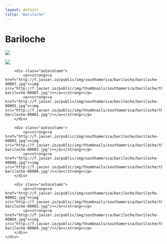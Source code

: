 ```yaml
---
layout: default
title: "Bariloche"
---
```


<h1 class="page" style="padding-left:0%;">Bariloche</h1>
<div class="page">
    <div class="autowide">
        <div class="autocolumn">
            <p><strong><a href="http://f.javier.io/public/img/southamerica/bariloche/bariloche-00008.jpg"><img src="http://f.javier.io/public/img/thumbnails/southamerica/bariloche/thumbnail-bariloche-00008.jpg"/></a></strong></p>
            <p><strong><a href="http://f.javier.io/public/img/southamerica/bariloche/bariloche-00005.jpg"><img src="http://f.javier.io/public/img/thumbnails/southamerica/bariloche/thumbnail-bariloche-00005.jpg"/></a></strong></p>
        </div>

        <div class="autocolumn">
            <p><strong><a href="http://f.javier.io/public/img/southamerica/bariloche/bariloche-00007.jpg"><img src="http://f.javier.io/public/img/thumbnails/southamerica/bariloche/thumbnail-bariloche-00007.jpg"/></a></strong></p>
            <p><strong><a href="http://f.javier.io/public/img/southamerica/bariloche/bariloche-00001.jpg"><img src="http://f.javier.io/public/img/thumbnails/southamerica/bariloche/thumbnail-bariloche-00001.jpg"/></a></strong></p>
        </div>

        <div class="autocolumn">
            <p><strong><a href="http://f.javier.io/public/img/southamerica/bariloche/bariloche-00003.jpg"><img src="http://f.javier.io/public/img/thumbnails/southamerica/bariloche/thumbnail-bariloche-00003.jpg"/></a></strong></p>
            <p><strong><a href="http://f.javier.io/public/img/southamerica/bariloche/bariloche-00006.jpg"><img src="http://f.javier.io/public/img/thumbnails/southamerica/bariloche/thumbnail-bariloche-00006.jpg"/></a></strong></p>
        </div>

        <div class="autocolumn">
            <p><strong><a href="http://f.javier.io/public/img/southamerica/bariloche/bariloche-00002.jpg"><img src="http://f.javier.io/public/img/thumbnails/southamerica/bariloche/thumbnail-bariloche-00002.jpg"/></a></strong></p>
            <p><strong><a href="http://f.javier.io/public/img/southamerica/bariloche/bariloche-00004.jpg"><img src="http://f.javier.io/public/img/thumbnails/southamerica/bariloche/thumbnail-bariloche-00004.jpg"/></a></strong></p>
        </div>
    </div>
</div>
